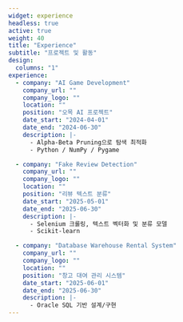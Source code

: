 ```yaml
---
widget: experience
headless: true
active: true
weight: 40
title: "Experience"
subtitle: "프로젝트 및 활동"
design:
  columns: "1"
experience:
  - company: "AI Game Development"
    company_url: ""
    company_logo: ""
    location: ""
    position: "오목 AI 프로젝트"
    date_start: "2024-04-01"
    date_end: "2024-06-30"
    description: |-
      - Alpha-Beta Pruning으로 탐색 최적화
      - Python / NumPy / Pygame

  - company: "Fake Review Detection"
    company_url: ""
    company_logo: ""
    location: ""
    position: "리뷰 텍스트 분류"
    date_start: "2025-05-01"
    date_end: "2025-06-30"
    description: |-
      - Selenium 크롤링, 텍스트 벡터화 및 분류 모델
      - Scikit-learn

  - company: "Database Warehouse Rental System"
    company_url: ""
    company_logo: ""
    location: ""
    position: "창고 대여 관리 시스템"
    date_start: "2025-06-01"
    date_end: "2025-06-30"
    description: |-
      - Oracle SQL 기반 설계/구현
---
```

